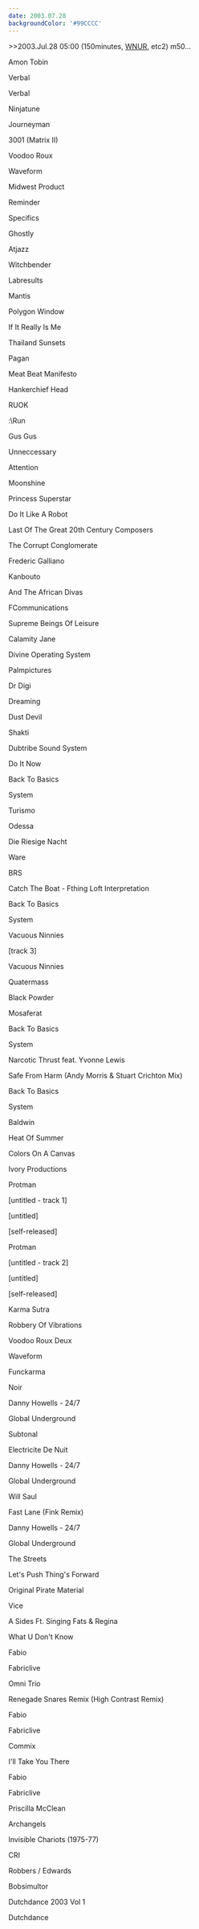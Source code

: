 ```yaml
---
date: 2003.07.28
backgroundColor: '#99CCCC'
---
```


\>>2003.Jul.28 05:00 (150minutes, [WNUR](http://www.wnur.org/), etc2) m50...

Amon Tobin

Verbal

Verbal

Ninjatune

Journeyman

3001 (Matrix II)

Voodoo Roux

Waveform

Midwest Product

Reminder

Specifics

Ghostly

Atjazz

Witchbender

Labresults

Mantis

Polygon Window

If It Really Is Me

Thailand Sunsets

Pagan

Meat Beat Manifesto

Hankerchief Head

RUOK

:\\Run

Gus Gus

Unneccessary

Attention

Moonshine

Princess Superstar

Do It Like A Robot

Last Of The Great 20th Century Composers

The Corrupt Conglomerate

Frederic Galliano

Kanbouto

And The African Divas

FCommunications

Supreme Beings Of Leisure

Calamity Jane

Divine Operating System

Palmpictures

Dr Digi

Dreaming

Dust Devil

Shakti

Dubtribe Sound System

Do It Now

Back To Basics

System

Turismo

Odessa

Die Riesige Nacht

Ware

BRS

Catch The Boat - Fthing Loft Interpretation

Back To Basics

System

Vacuous Ninnies

\[track 3\]

Vacuous Ninnies

Quatermass

Black Powder

Mosaferat

Back To Basics

System

Narcotic Thrust feat. Yvonne Lewis

Safe From Harm (Andy Morris & Stuart Crichton Mix)

Back To Basics

System

Baldwin

Heat Of Summer

Colors On A Canvas

Ivory Productions

Protman

\[untitled - track 1\]

\[untitled\]

\[self-released\]

Protman

\[untitled - track 2\]

\[untitled\]

\[self-released\]

Karma Sutra

Robbery Of Vibrations

Voodoo Roux Deux

Waveform

Funckarma

Noir

Danny Howells - 24/7

Global Underground

Subtonal

Electricite De Nuit

Danny Howells - 24/7

Global Underground

Will Saul

Fast Lane (Fink Remix)

Danny Howells - 24/7

Global Underground

The Streets

Let's Push Thing's Forward

Original Pirate Material

Vice

A Sides Ft. Singing Fats & Regina

What U Don't Know

Fabio

Fabriclive

Omni Trio

Renegade Snares Remix (High Contrast Remix)

Fabio

Fabriclive

Commix

I'll Take You There

Fabio

Fabriclive

Priscilla McClean

Archangels

Invisible Chariots (1975-77)

CRI

Robbers / Edwards

Bobsimultor

Dutchdance 2003 Vol 1

Dutchdance